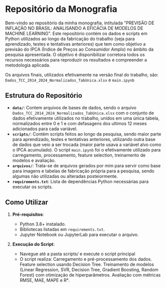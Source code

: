 # Repositório da Monografia

Bem-vindo ao repositório da minha monografia, intitulada "PREVISÃO DE INFLAÇÃO NO BRASIL: ANALISANDO A EFICÁCIA DE MODELOS DE MACHINE LEARNING". Este repositório contém os dados e scripts em Python utilizados ao longo da fabricação do trabalho (seja para aprendizado, testes e tentativas anteriores) que tem como objetivo a previsão do IPCA (Índice de Preços ao Consumidor Amplo) no âmbito da pesquisa apresentada. O objetivo é disponibilizar corretora todos os recursos necessários para reproduzir os resultados e compreender a metodologia aplicada.

Os arquivos finais, utilizados efetivamente na versão final do trabalho, são: `Dados_TCC_2014_2024_Normalizados_TabUnica.xlsx` e `main.ipynb`

## Estrutura do Repositório

- **`data/`**: Contem arquivos de bases de dados, sendo o arquivo `Dados_TCC_2014_2024_Normalizados_TabUnica.xlsx` com o conjunto de dados efetivamente utilizados no trabalho, unidos em uma única tabela, normalizados entre 0 e 1 e com defasagens dos ultimos 12 meses adicionados para cada variável.
- **`scripts/`**: Contém scripts feitos ao longo da pesquisa, sendo maior parte para aprendizado, testes e tentativas anteriores, utilizando outra base de dados que veio a ser trocada (maior parte usava a variável alvo como o IPCA acumulado). O script `main.ipynb` foi o efetivamente utilizado para carregamento, processamento, feature selection, treinamento de modelos e avaliação.
- **`arquivos/`**: Trata-se de arquivos gerados por mim para servir como base para imagens e tabelas de fabricação própria para a pesquisa, sendo algumas não utilizadas ou alteradas posteiormente.
- **`requirements.txt`**: Lista de dependências Python necessárias para executar os scripts.

## Como Utilizar

1. **Pré-requisitos**:
   - Python 3.8+ instalado.
   - Bibliotecas listadas em `requirements.txt`.
   - Jupyter Notebook ou JupyterLab para executar o arquivo.

2. **Execução do Script**:
   - Navegue até a pasta scripts/ e execute o script principal
   - O script realiza:
      Carregamento e pré-processamento dos dados.
      Feature selection usando Decision Tree.
      Treinamento de modelos (Linear Regression, SVR, Decision Tree, Gradient Boosting, Random Forest) com otimização de hiperparâmetros.
      Avaliação com métricas RMSE, MAE, MAPE e R².    
